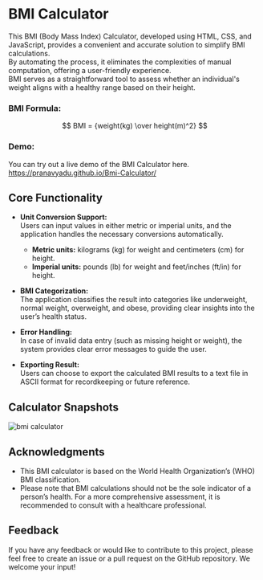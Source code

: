 # BMI Calculator

This BMI (Body Mass Index) Calculator, developed using HTML, CSS, and JavaScript, provides a convenient and accurate solution to simplify BMI calculations.  
By automating the process, it eliminates the complexities of manual computation, offering a user-friendly experience.  
BMI serves as a straightforward tool to assess whether an individual's weight aligns with a healthy range based on their height.

### BMI Formula:
$$ BMI = {weight(kg) \over height(m)^2} $$

### Demo:
You can try out a live demo of the BMI Calculator here. https://pranavyadu.github.io/Bmi-Calculator/

## Core Functionality

- **Unit Conversion Support:**  
  Users can input values in either metric or imperial units, and the application handles the necessary conversions automatically.

  - **Metric units:** kilograms (kg) for weight and centimeters (cm) for height.
  - **Imperial units:** pounds (lb) for weight and feet/inches (ft/in) for height.

- **BMI Categorization:**  
  The application classifies the result into categories like underweight, normal weight, overweight, and obese, providing clear insights into the user’s health status.

- **Error Handling:**  
  In case of invalid data entry (such as missing height or weight), the system provides clear error messages to guide the user.

- **Exporting Result:**  
  Users can choose to export the calculated BMI results to a text file in ASCII format for recordkeeping or future reference.

## Calculator Snapshots

![bmi calculator](https://github.com/user-attachments/assets/e0e6cfbb-0b04-47ac-ad42-bd8e6ca860d3)


## Acknowledgments

- This BMI calculator is based on the World Health Organization’s (WHO) BMI classification.
- Please note that BMI calculations should not be the sole indicator of a person’s health. For a more comprehensive assessment, it is recommended to consult with a healthcare professional.

## Feedback

If you have any feedback or would like to contribute to this project, please feel free to create an issue or a pull request on the GitHub repository. We welcome your input!
